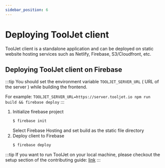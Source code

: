 ```yaml
---
sidebar_position: 6
---
```


# Deploying ToolJet client

ToolJet client is a standalone application and can be deployed on static website hosting services such as Netlify, Firebase, S3/Cloudfront, etc.

## Deploying ToolJet client on Firebase

:::tip
You should set the environment variable `TOOLJET_SERVER_URL` ( URL of the server ) while building the frontend.  
   
For example: `TOOLJET_SERVER_URL=https://server.tooljet.io npm run build && firebase deploy`
:::

1. Initialize firebase project
    ```bash
    $ firebase init 
    ```
    Select Firebase Hosting and set build as the static file directory
2. Deploy client to Firebase   
    ```bash
    $ firebase deploy
    ```
   
:::tip
If you want to run ToolJet on your local machine, please checkout the setup section of the contributing guide: [link](/docs/contributing-guide/setup/docker)
:::

